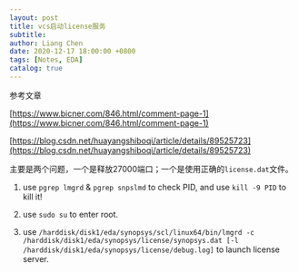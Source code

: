 ```yaml
---
layout: post
title: vcs启动license服务
subtitle:
author: Liang Chen
date: 2020-12-17 18:00:00 +0800
tags: [Notes, EDA]
catalog: true
---
```


<head>
    <script src="https://cdn.mathjax.org/mathjax/latest/MathJax.js?config=TeX-AMS-MML_HTMLorMML" type="text/javascript"></script>
    <script type="text/x-mathjax-config">
        MathJax.Hub.Config({
            tex2jax: {
            skipTags: ['script', 'noscript', 'style', 'textarea', 'pre'],
            inlineMath: [['$','$']]
            }
        });
    </script>
</head>

参考文章

[https://www.bicner.com/846.html/comment-page-1](https://www.bicner.com/846.html/comment-page-1)

[https://blog.csdn.net/huayangshiboqi/article/details/89525723](https://blog.csdn.net/huayangshiboqi/article/details/89525723)

主要是两个问题，一个是释放27000端口；一个是使用正确的`license.dat`文件。

1. use `pgrep lmgrd` & `pgrep snpslmd` to check PID, and use `kill -9 PID` to kill it!

2. use `sudo su` to enter root.

3. use `/harddisk/disk1/eda/synopsys/scl/linux64/bin/lmgrd -c /harddisk/disk1/eda/synopsys/license/synopsys.dat [-l /harddisk/disk1/eda/synopsys/license/debug.log]` to launch license server.

